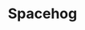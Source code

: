 ---
title: "Spacehog"
summary: "An alternative glam rock band formed in 1994 by four British ex-pats living in New York City."
image: "spacehog.jpg"
apple_music_artist_url: "https://music.apple.com/gb/artist/spacehog/156250"
wikipedia_url: "none"
---